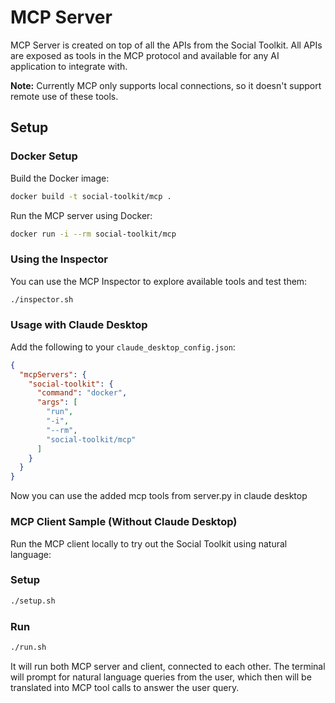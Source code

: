 # MCP Server

MCP Server is created on top of all the APIs from the Social Toolkit. All APIs are exposed as tools in the MCP protocol and available for any AI application to integrate with.

**Note:** Currently MCP only supports local connections, so it doesn't support remote use of these tools.

## Setup

### Docker Setup
Build the Docker image:
```bash
docker build -t social-toolkit/mcp .
```

Run the MCP server using Docker:
```bash
docker run -i --rm social-toolkit/mcp
```

### Using the Inspector
You can use the MCP Inspector to explore available tools and test them:
```bash
./inspector.sh
```

### Usage with Claude Desktop

Add the following to your `claude_desktop_config.json`:

```json
{
  "mcpServers": {
    "social-toolkit": {
      "command": "docker",
      "args": [
        "run",
        "-i",
        "--rm",
        "social-toolkit/mcp"
      ]
    }
  }
}
```

Now you can use the added mcp tools from server.py in claude desktop

### MCP Client Sample (Without Claude Desktop)
Run the MCP client locally to try out the Social Toolkit using natural language:

### Setup
```bash
./setup.sh
```

### Run
```bash
./run.sh
```

It will run both MCP server and client, connected to each other. The terminal will prompt for natural language queries from the user, which then will be translated into MCP tool calls to answer the user query.
